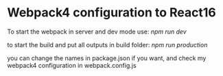 
# Webpack4 configuration to React16

To start the webpack in server and dev mode use:
*npm run dev*

to start the build and put all outputs in build folder:
*npm run production* 

you can change the names in package.json if you want, and check my webpack4 configuration in webpack.config.js

